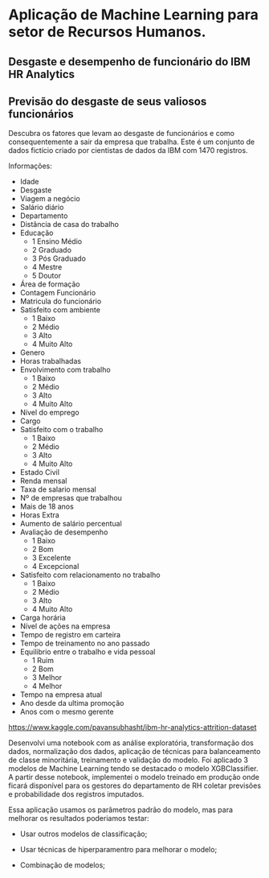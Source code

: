 # Aplicação de Machine Learning para setor de Recursos Humanos.

## Desgaste e desempenho de funcionário do IBM HR Analytics
## Previsão do desgaste de seus valiosos funcionários

Descubra os fatores que levam ao desgaste de funcionários e como consequentemente a sair da empresa que trabalha. Este é um conjunto de dados fictício criado por cientistas de dados da IBM com 1470 registros.


Informações:
* Idade
* Desgaste
* Viagem a negócio
* Salário diário
* Departamento
* Distância de casa do trabalho
* Educação
  * 1 Ensino Médio
  * 2 Graduado
  * 3 Pós Graduado
  * 4 Mestre
  * 5 Doutor
* Área de formação
* Contagem Funcionário
* Matricula do funcionário
* Satisfeito com ambiente
  * 1 Baixo
  * 2 Médio
  * 3 Alto
  * 4 Muito Alto
* Genero
* Horas trabalhadas
* Envolvimento com trabalho
  * 1 Baixo
  * 2 Médio
  * 3 Alto
  * 4 Muito Alto
* Nível do emprego
* Cargo
* Satisfeito com o trabalho
  * 1 Baixo
  * 2 Médio
  * 3 Alto
  * 4 Muito Alto
* Estado Civil
* Renda mensal
* Taxa de salario mensal
* Nº de empresas que trabalhou
* Mais de 18 anos
* Horas Extra
* Aumento de salário percentual
* Avaliação de desempenho
  * 1 Baixo
  * 2 Bom
  * 3 Excelente
  * 4 Excepcional
* Satisfeito com relacionamento no trabalho
  * 1 Baixo
  * 2 Médio
  * 3 Alto
  * 4 Muito Alto
* Carga horária
* Nível de ações na empresa
* Tempo de registro em carteira
* Tempo de treinamento no ano passado
* Equilibrio entre o trabalho e vida pessoal
  * 1 Ruim
  * 2 Bom
  * 3 Melhor
  * 4 Melhor
* Tempo na empresa atual
* Ano desde da ultima promoção
* Anos com o mesmo gerente


https://www.kaggle.com/pavansubhasht/ibm-hr-analytics-attrition-dataset


Desenvolvi uma notebook com as análise exploratória, transformação dos dados, normalização dos dados, aplicação de técnicas para balanceamento de classe minoritária, treinamento e validação do modelo. Foi aplicado 3 modelos de Machine Learning tendo se destacado o modelo XGBClassifier.
A partir desse notebook, implementei o modelo treinado em produção onde ficará disponível para os gestores do departamento de RH coletar previsões e probabilidade dos registros imputados. 

Essa aplicação usamos os parâmetros padrão do modelo, mas para melhorar os resultados poderiamos testar:

* Usar outros modelos de classificação;

* Usar técnicas de hiperparamentro para melhorar o modelo;

* Combinação de modelos;
